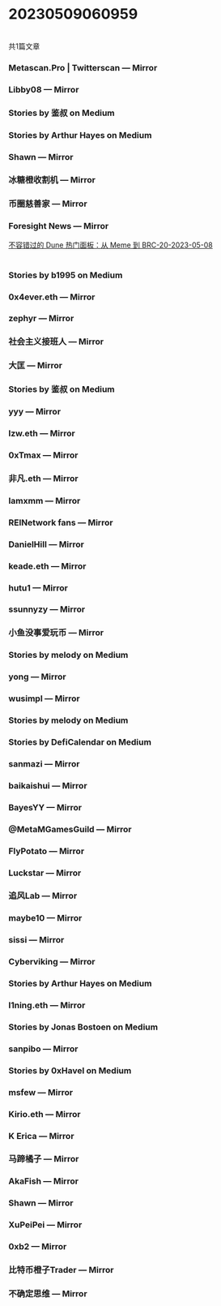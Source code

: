 <h1>20230509060959</h1><br/>共1篇文章


###  Metascan.Pro | Twitterscan — Mirror







###  Libby08 — Mirror









###  Stories by 鉴叔 on Medium









###  Stories by Arthur Hayes on Medium







###  Shawn — Mirror









###  冰糖橙收割机 — Mirror







###  币圈慈善家 — Mirror















###  Foresight News — Mirror

<a target=_blank rel=nofollow href="https://mirror.xyz/foresightnews.eth/eYWVMZ7nrRUF-53BwQjTv6FWi4X-dw2yo9JqKemA1EI" >不容错过的 Dune 热门面板：从 Meme 到 BRC-20-2023-05-08</a><br/><br/>







###  Stories by b1995 on Medium











###  0x4ever.eth — Mirror











###  zephyr — Mirror













###  社会主义接班人 — Mirror











###  大匡 — Mirror







###  Stories by 鉴叔 on Medium









###  yyy — Mirror













###  lzw.eth — Mirror







###  0xTmax — Mirror



















###  非凡.eth — Mirror







###  Iamxmm — Mirror



















###  REINetwork fans — Mirror











###  DanielHill — Mirror









###  keade.eth — Mirror















###  hutu1 — Mirror













###  ssunnyzy — Mirror











###  小鱼没事爱玩币 — Mirror







###  Stories by melody on Medium















###  yong — Mirror









###  wusimpl — Mirror









###  Stories by melody on Medium







###  Stories by DefiCalendar on Medium







###  sanmazi — Mirror















###  baikaishui — Mirror







###  BayesYY — Mirror















###  @MetaMGamesGuild — Mirror











###  FlyPotato — Mirror

























###  Luckstar — Mirror







###  追风Lab — Mirror







###  maybe10 — Mirror













###  sissi — Mirror



















###  Cyberviking — Mirror















###  Stories by Arthur Hayes on Medium







###  l1ning.eth — Mirror







###  Stories by Jonas Bostoen on Medium









###  sanpibo — Mirror







###  Stories by 0xHavel on Medium















###  msfew — Mirror









###  Kirio.eth — Mirror







###  K Erica — Mirror









###  马蹄橘子 — Mirror













###  AkaFish — Mirror













###  Shawn — Mirror







###  XuPeiPei — Mirror















###  0xb2 — Mirror













###  比特币橙子Trader — Mirror







###  不确定思维 — Mirror











